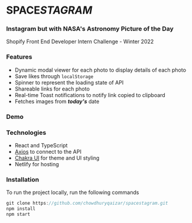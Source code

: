 # SPACE*STAGRAM*
### Instagram but with NASA's Astronomy Picture of the Day
Shopify Front End Developer Intern Challenge - Winter 2022


### Features

* Dynamic modal viewer for each photo to display details of each photo
* Save likes through `localStorage`
* Spinner to represent the loading state of API
* Shareable links for each photo
* Real-time Toast notifications to notify link copied to clipboard
* Fetches images from ***today's*** date


### Demo

### Technologies
* React and TypeScript
* [Axios](https://www.npmjs.com/package/axios) to connect to the API
* [Chakra UI](https://chakra-ui.com/) for theme and UI styling
* Netlify for hosting



### Installation
To run the project locally, run the following commands
```javascript
git clone https://github.com/chowdhuryqaizar/spacestagram.git
npm install
npm start
```

